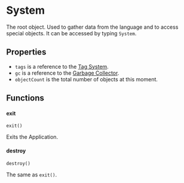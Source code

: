 System
======

The root object. Used to gather data from the language and to access special objects. It can be accessed by typing `System`.

Properties
----------

* `tags` is a reference to the [Tag System](tags.md).
* `gc` is a reference to the [Garbage Collector](gc.md).
* `objectCount` is the total number of objects at this moment.

Functions
---------

#### exit

`exit()`

Exits the Application.

#### destroy

`destroy()`

The same as `exit()`.